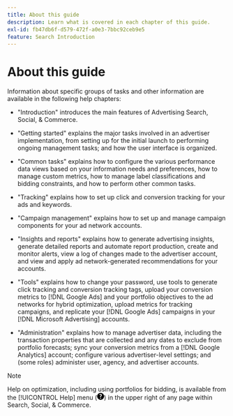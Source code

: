 ```yaml
---
title: About this guide
description: Learn what is covered in each chapter of this guide.
exl-id: fb47db6f-d579-472f-a0e3-7bbc92ceb9e5
feature: Search Introduction
---
```

# About this guide

Information about specific groups of tasks and other information are available in the following help chapters:

* "Introduction" introduces the main features of Advertising Search, Social, & Commerce.

* "Getting started" explains the major tasks involved in an advertiser implementation, from setting up for the initial launch to performing ongoing management tasks; and how the user interface is organized.

* "Common tasks" explains how to configure the various performance data views based on your information needs and preferences, how to manage custom metrics, how to manage label classifications and bidding constraints, and how to perform other common tasks.

* "Tracking" explains how to set up click and conversion tracking for your ads and keywords.

* "Campaign management" explains how to set up and manage campaign components for your ad network accounts.

* "Insights and reports" explains how to generate advertising insights, generate detailed reports and automate report production, create and monitor alerts, view a log of changes made to the advertiser account, and view and apply ad network-generated recommendations for your accounts.

* "Tools" explains how to change your password, use tools to generate click tracking and conversion tracking tags, upload your conversion metrics to [!DNL Google Ads] and your portfolio objectives to the ad networks for hybrid optimization, upload metrics for tracking campaigns, and replicate your [!DNL Google Ads] campaigns in your [!DNL Microsoft Advertising] accounts.

* "Administration" explains how to manage advertiser data, including the transaction properties that are collected and any dates to exclude from portfolio forecasts; sync your conversion metrics from a [!DNL Google Analytics] account; configure various advertiser-level settings; and (some roles) administer user, agency, and advertiser accounts.

>[!NOTE]
>
>Help on optimization, including using portfolios for bidding, is available from the [!UICONTROL Help] menu (![Help menu](/help/search-social-commerce/assets/help-main-menu.png "Help menu")) in the upper right of any page within Search, Social, & Commerce.
